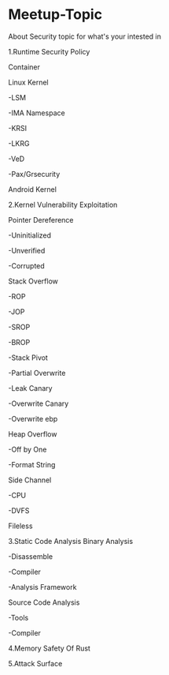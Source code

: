 # Meetup-Topic
About Security topic for what's your intested in

1.Runtime Security Policy

  Container

  Linux Kernel

  -LSM

  -IMA Namespace

  -KRSI

  -LKRG
  
  -VeD
  
  -Pax/Grsecurity

Android Kernel

2.Kernel Vulnerability Exploitation

  Pointer Dereference

  -Uninitialized
  
  -Unverified

  -Corrupted

  Stack Overflow

  -ROP
  
  -JOP
  
  -SROP

  -BROP

  -Stack Pivot

  -Partial Overwrite

  -Leak Canary

  -Overwrite Canary

  -Overwrite ebp

  Heap Overflow

  -Off by One

  -Format String

  Side Channel

  -CPU

  -DVFS
 
  Fileless

3.Static Code Analysis
  Binary Analysis

  -Disassemble

  -Compiler

  -Analysis Framework

  Source Code Analysis

  -Tools

  -Compiler

4.Memory Safety Of Rust

5.Attack Surface

